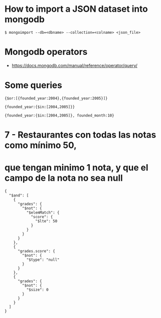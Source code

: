 
# How to import a JSON dataset into mongodb
```
$ mongoimport --db=<dbname> --collection=<colname> <json_file>
```
# Mongodb operators
- https://docs.mongodb.com/manual/reference/operator/query/


# Some queries
```
{$or:[{founded_year:2004},{founded_year:2005}]}

{founded_year:{$in:[2004,2005]}}

{founded_year:{$in:[2004,2005]}, founded_month:10}
```

# 7 - Restaurantes con todas las notas como mínimo 50, 
#     que tengan minimo 1 nota, y que el campo de la nota no sea null
```
{
  "$and": [
    {
      "grades": {
        "$not": {
          "$elemMatch": {
            "score": {
              "$lte": 50
            }
          }
        }
      }
    },
    {
      "grades.score": {
        "$not": {
          "$type": "null"
        }
      }
    },
    {
      "grades": {
        "$not": {
          "$size": 0
        }
      }
    }
  ]
}
```
